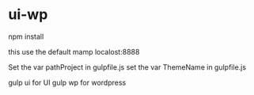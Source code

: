 # ui-wp

npm install

this use the default mamp localost:8888

Set the var pathProject in gulpfile.js
set the var ThemeName in gulpfile.js

gulp ui for UI
gulp wp for wordpress
